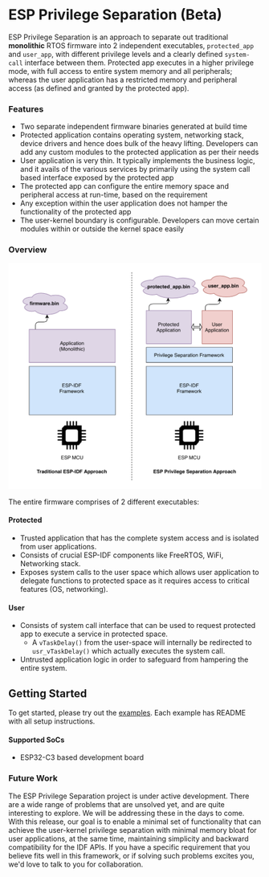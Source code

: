 # ESP Privilege Separation (Beta)

ESP Privilege Separation is an approach to separate out traditional **monolithic** RTOS firmware into 2 independent executables, `protected_app` and `user_app`, with different privilege levels and a clearly defined `system-call` interface between them. Protected app executes in a higher privilege mode, with full access to entire system memory and all peripherals; whereas the user application has a restricted memory and peripheral access (as defined and granted by the protected app).

### Features

- Two separate independent firmware binaries generated at build time
- Protected application contains operating system, networking stack, device drivers and hence does bulk of the heavy lifting. Developers can add any custom modules to the protected application as per their needs
- User application is very thin. It typically implements the business logic, and it avails of the various services by primarily using the system call based interface exposed by the protected app
- The protected app can configure the entire memory space and peripheral access at run-time, based on the requirement
- Any exception within the user application does not hamper the functionality of the protected app
- The user-kernel boundary is configurable. Developers can move certain modules within or outside the kernel space easily

### Overview

![overview](docs/img/overview.png)

The entire firmware comprises of 2 different executables:

#### Protected

- Trusted application that has the complete system access and is isolated from user applications.
- Consists of crucial ESP-IDF components like FreeRTOS, WiFi, Networking stack.
- Exposes system calls to the user space which allows user application to delegate functions to protected space as it requires access to critical features (OS, networking).

#### User

- Consists of system call interface that can be used to request protected app to execute a service in protected space.
  - A `vTaskDelay()` from the user-space will internally be redirected to `usr_vTaskDelay()` which actually executes the system call.
- Untrusted application logic in order to safeguard from hampering the entire system.

## Getting Started

To get started, please try out the [examples](examples). Each example has README with all setup instructions.

#### Supported SoCs
- ESP32-C3 based development board

### Future Work

The ESP Privilege Separation project is under active development. There are a wide range of problems that are unsolved yet, and are quite interesting to explore. We will be addressing these in the days to come. With this release, our goal is to enable a minimal set of functionality that can achieve the user-kernel privilege separation with minimal memory bloat for user applications, at the same time, maintaining simplicity and backward compatibility for the IDF APIs. If you have a specific requirement that you believe fits well in this framework, or if solving such problems excites you, we'd love to talk to you for collaboration.


